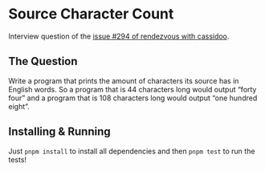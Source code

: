# Source Character Count

Interview question of the [issue #294 of rendezvous with cassidoo](https://buttondown.email/cassidoo/archive/6/).

## The Question

Write a program that prints the amount of characters its source has in English words.
So a program that is 44 characters long would output “forty four” and a program that is 108
characters long would output “one hundred eight”.

## Installing & Running

Just `pnpm install` to install all dependencies and then `pnpm test` to run the tests!
